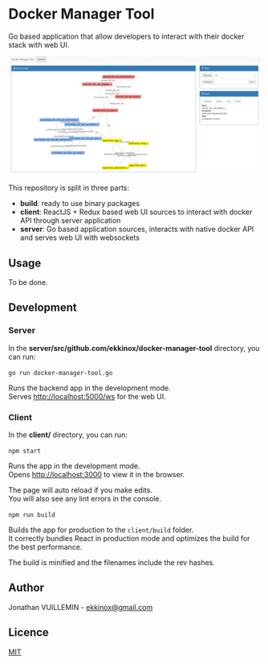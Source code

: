 # Docker Manager Tool

Go based application that allow developers to interact with their docker stack with web UI.

![Docker Manager Tool](doc/images/screenshot.png "Docker Manager Tool")

This repository is split in three parts:
- **build**: ready to use binary packages
- **client**: ReactJS + Redux based web UI sources to interact with docker API through server application
- **server**: Go based application sources, interacts with native docker API and serves web UI with websockets

## Usage

To be done.

## Development

### Server

In the **server/src/github.com/ekkinox/docker-manager-tool** directory, you can run:

`go run docker-manager-tool.go`

Runs the backend app in the development mode.<br>
Serves [http://localhost:5000/ws](http://localhost:5000/ws) for the web UI.

### Client

In the **client/** directory, you can run:

`npm start`

Runs the app in the development mode.<br>
Opens [http://localhost:3000](http://localhost:3000) to view it in the browser.

The page will auto reload if you make edits.<br>
You will also see any lint errors in the console.

`npm run build`

Builds the app for production to the `client/build` folder.<br>
It correctly bundles React in production mode and optimizes the build for the best performance.

The build is minified and the filenames include the rev hashes.<br>

## Author

Jonathan VUILLEMIN - ekkinox@gmail.com

## Licence

[MIT](https://en.wikipedia.org/wiki/MIT_License)

